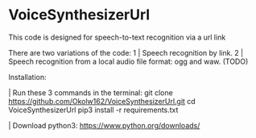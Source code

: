 # VoiceSynthesizerUrl
This code is designed for speech-to-text recognition via a url link

There are two variations of the code:
1 | Speech recognition by link.
2 | Speech recognition from a local audio file format: ogg and waw. (TODO)

Installation:

| Run these 3 commands in the terminal:
git clone https://github.com/Okolw162/VoiceSynthesizerUrl.git
cd VoiceSynthesizerUrl
pip3 install -r requirements.txt

| Download python3:
https://www.python.org/downloads/
